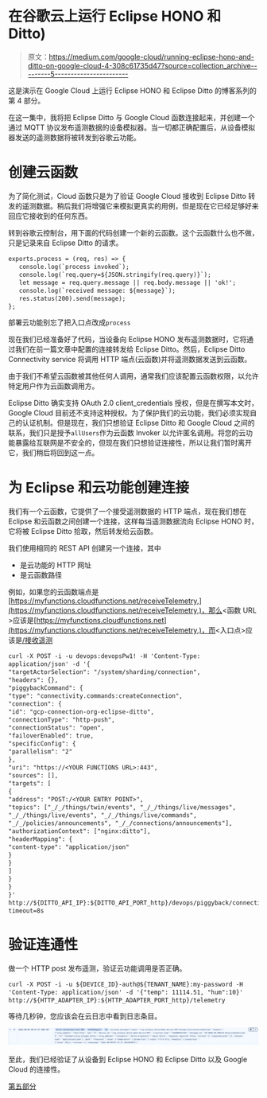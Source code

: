 # 在谷歌云上运行 Eclipse HONO 和 Ditto)

> 原文：<https://medium.com/google-cloud/running-eclipse-hono-and-ditto-on-google-cloud-4-308c61735d47?source=collection_archive---------5----------------------->

这是演示在 Google Cloud 上运行 Eclipse HONO 和 Eclipse Ditto 的博客系列的第 4 部分。

在这一集中，我将把 Eclipse Ditto 与 Google Cloud 函数连接起来，并创建一个通过 MQTT 协议发布遥测数据的设备模拟器。当一切都正确配置后，从设备模拟器发送的遥测数据将被转发到谷歌云功能。

# 创建云函数

为了简化测试，Cloud 函数只是为了验证 Google Cloud 接收到 Eclipse Ditto 转发的遥测数据。稍后我们将增强它来模拟更真实的用例，但是现在它已经足够好来回应它接收到的任何东西。

转到谷歌云控制台，用下面的代码创建一个新的云函数。这个云函数什么也不做，只是记录来自 Eclipse Ditto 的请求。

```
exports.process = (req, res) => {
   console.log(`process invoked`);
   console.log(`req.query=${JSON.stringify(req.query)}`);
   let message = req.query.message || req.body.message || 'ok!';
   console.log(`received message: ${message}`);
   res.status(200).send(message);
};
```

部署云功能别忘了把入口点改成`process`

现在我们已经准备好了代码，当设备向 Eclipse HONO 发布遥测数据时，它将通过我们在前一篇文章中配置的连接转发给 Eclipse Ditto。然后，Eclipse Ditto Connectivity service 将调用 HTTP 端点(云函数)并将遥测数据发送到云函数。

由于我们不希望云函数被其他任何人调用，通常我们应该配置云函数权限，以允许特定用户作为云函数调用方。

Eclipse Ditto 确实支持 OAuth 2.0 client_credentials 授权，但是在撰写本文时，Google Cloud 目前还不支持这种授权。为了保护我们的云功能，我们必须实现自己的认证机制。但是现在，我们只想验证 Eclipse Ditto 和 Google Cloud 之间的联系，我们只是授予`allUsers`作为云函数 Invoker 以允许匿名调用。将您的云功能暴露给互联网是不安全的，但现在我们只想验证连接性，所以让我们暂时离开它，我们稍后将回到这一点。

# 为 Eclipse 和云功能创建连接

我们有一个云函数，它提供了一个接受遥测数据的 HTTP 端点，现在我们想在 Eclipse 和云函数之间创建一个连接，这样每当遥测数据流向 Eclipse HONO 时，它将被 Eclipse Ditto 拾取，然后转发给云函数。

我们使用相同的 REST API 创建另一个连接，其中

*   <your functions="" url="">是云功能的 HTTP 网址</your>
*   <your entry="" point="">是云函数路径</your>

例如，如果您的云函数端点是[https://myfunctions.cloudfunctions.net/receiveTelemetry,](https://myfunctions.cloudfunctions.net/receiveTelemetry,)，那么<函数 URL >应该是[https://myfunctions.cloudfunctions.net](https://myfunctions.cloudfunctions.net/receiveTelemetry,)，而<入口点>应该是[/接收遥测](https://myfunctions.cloudfunctions.net/receiveTelemetry,)

```
curl -X POST -i -u devops:devopsPw1! -H 'Content-Type: application/json' -d '{
"targetActorSelection": "/system/sharding/connection",
"headers": {},
"piggybackCommand": {
"type": "connectivity.commands:createConnection",
"connection": {
"id": "gcp-connection-org-eclipse-ditto",
"connectionType": "http-push",
"connectionStatus": "open",
"failoverEnabled": true,
"specificConfig": {
"parallelism": "2"
},
"uri": "https://<YOUR FUNCTIONS URL>:443",
"sources": [],
"targets": [
{
"address": "POST:/<YOUR ENTRY POINT>",
"topics": ["_/_/things/twin/events", "_/_/things/live/messages",
"_/_/things/live/events", "_/_/things/live/commands",
"_/_/policies/announcements", "_/_/connections/announcements"],
"authorizationContext": ["nginx:ditto"],
"headerMapping": {
"content-type": "application/json"
}
}
]
}
}
}' http://${DITTO_API_IP}:${DITTO_API_PORT_http}/devops/piggyback/connectivity?timeout=8s
```

# 验证连通性

做一个 HTTP post 发布遥测，验证云功能调用是否正确。

```
curl -X POST -i -u ${DEVICE_ID}-auth@${TENANT_NAME}:my-password -H 'Content-Type: application/json' -d '{"temp": 11114.51, "hum":10}' http://${HTTP_ADAPTER_IP}:${HTTP_ADAPTER_PORT_http}/telemetry
```

等待几秒钟，您应该会在云日志中看到日志条目。

![](img/405a925c4c86ae0e95e8e8f6af892862.png)

至此，我们已经验证了从设备到 Eclipse HONO 和 Eclipse Ditto 以及 Google Cloud 的连接性。

[第五部分](/google-cloud/running-eclipse-hono-and-ditto-on-google-cloud-5-8c4ad80a8c6e)